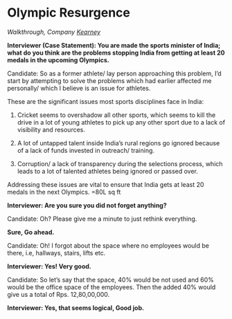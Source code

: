 # Olympic Resurgence

_Walkthrough, Company [Kearney](/)_

**Interviewer (Case Statement): You are made the sports minister of India; what do you think are the problems stopping India from getting at least 20 medals in the upcoming Olympics.**

Candidate: So as a former athlete/ lay person approaching this problem,
I’d start by attempting to solve the problems which had earlier affected me personally/ which I believe is an issue for athletes.

These are the significant issues most sports disciplines face in India:

1. Cricket seems to overshadow all other sports, which seems to kill the drive in a lot of young athletes to pick up any other sport due to a lack of visibility and resources.

2. A lot of untapped talent inside India’s rural regions go ignored because of a lack of funds invested in outreach/ training.

3. Corruption/ a lack of transparency during the selections process, which leads to a lot of talented athletes being ignored or passed over.

Addressing these issues are vital to ensure that India gets at least 20 medals in the next Olympics.
=80L sq ft

**Interviewer: Are you sure you did not forget anything?**

Candidate: Oh? Please give me a minute to just rethink everything.

**Sure, Go ahead.**

Candidate: Oh! I forgot about the space where no employees would be there, i.e, hallways, stairs, lifts etc.

**Interviewer: Yes! Very good.**

Candidate: So let’s say that the space, 40% would be not used and 60% would be the office space of the employees. Then the added 40% would give us a total of Rps. 12,80,00,000.

**Interviewer: Yes, that seems logical, Good job.**
